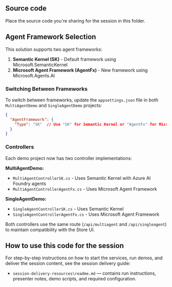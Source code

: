 ## Source code

Place the source code you're sharing for the session in this folder.

## Agent Framework Selection

This solution supports two agent frameworks:

1. **Semantic Kernel (SK)** - Default framework using Microsoft.SemanticKernel
2. **Microsoft Agent Framework (AgentFx)** - New framework using Microsoft.Agents.AI

### Switching Between Frameworks

To switch between frameworks, update the `appsettings.json` file in both `MultiAgentDemo` and `SingleAgentDemo` projects:

```json
{
  "AgentFramework": {
    "Type": "SK"  // Use "SK" for Semantic Kernel or "AgentFx" for Microsoft Agent Framework
  }
}
```

### Controllers

Each demo project now has two controller implementations:

**MultiAgentDemo:**
- `MultiAgentControllerSK.cs` - Uses Semantic Kernel with Azure AI Foundry agents
- `MultiAgentControllerAgentFx.cs` - Uses Microsoft Agent Framework

**SingleAgentDemo:**
- `SingleAgentControllerSK.cs` - Uses Semantic Kernel
- `SingleAgentControllerAgentFx.cs` - Uses Microsoft Agent Framework

Both controllers use the same route (`/api/multiagent` and `/api/singleagent`) to maintain compatibility with the Store UI.

## How to use this code for the session

For step-by-step instructions on how to start the services, run demos, and deliver the session content, see the session delivery guide:

- `session-delivery-resources\readme.md` — contains run instructions, presenter notes, demo scripts, and required configuration.
